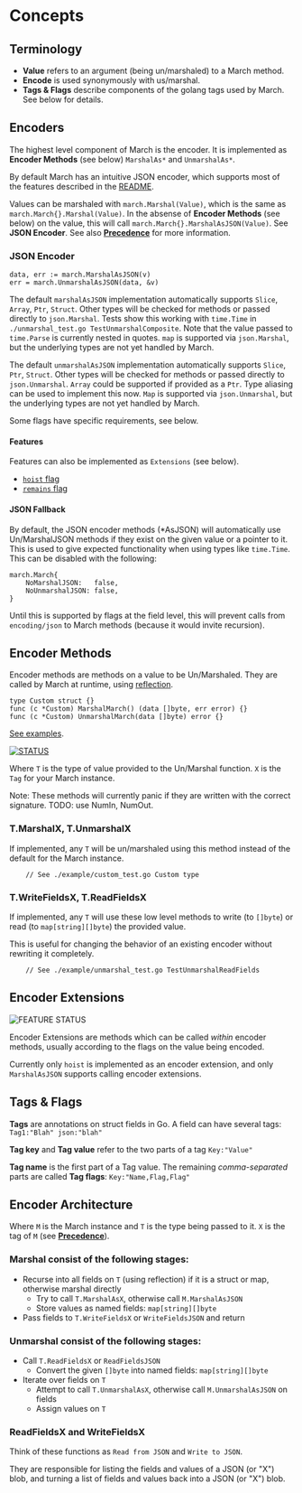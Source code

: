 # Concepts

## Terminology

- **Value** refers to an argument (being un/marshaled) to a March method.
- **Encode** is used synonymously with us/marshal.
- **Tags & Flags** describe components of the golang tags used by March. See below for details.

## Encoders

The highest level component of March is the encoder.
It is implemented as **Encoder Methods** (see below) `MarshalAs*` and `UnmarshalAs*`.

By default March has an intuitive JSON encoder, which supports most of the features described in the [README](../README.md).

Values can be marshaled with `march.Marshal(Value)`, which is the same as `march.March{}.Marshal(Value)`.
In the absense of **Encoder Methods** (see below) on the value, this will call `march.March{}.MarshalAsJSON(Value)`.
See **JSON Encoder**. See also [**Precedence**](../README.md#precedence) for more information.

### JSON Encoder

```golang
data, err := march.MarshalAsJSON(v)
err = march.UnmarshalAsJSON(data, &v)
```

The default `marshalAsJSON` implementation automatically supports `Slice`, `Array`, `Ptr`, `Struct`.
Other types will be checked for methods or passed directly to `json.Marshal`.
Tests show this working with `time.Time` in `./unmarshal_test.go TestUnmarshalComposite`. Note that the value passed to `time.Parse` is currently nested in quotes.
`map` is supported via `json.Marshal`, but the underlying types are not yet handled by March.

The default `unmarshalAsJSON` implementation automatically supports `Slice`, `Ptr`, `Struct`.
Other types will be checked for methods or passed directly to `json.Unmarshal`.
`Array` could be supported if provided as a `Ptr`. Type aliasing can be used to implement this now.
`Map` is supported via `json.Unmarshal`, but the underlying types are not yet handled by March.

Some flags have specific requirements, see below.

#### Features

Features can also be implemented as `Extensions` (see below).

- [`hoist` flag](./hoisting.md)
- [`remains` flag](./remaining.md)

#### JSON Fallback

By default, the JSON encoder methods (*AsJSON) will automatically
use Un/MarshalJSON methods if they exist on the given value or a pointer to it.
This is used to give expected functionality when using types like `time.Time`.
This can be disabled with the following:

```golang
march.March{
    NoMarshalJSON:   false,
    NoUnmarshalJSON: false,
}
```

Until this is supported by flags at the field level, this will prevent
calls from `encoding/json` to March methods (because it would invite recursion).

## Encoder Methods

Encoder methods are methods on a value to be Un/Marshaled.
They are called by March at runtime, using [reflection](https://golang.org/pkg/reflect/).

```golang
type Custom struct {}
func (c *Custom) MarshalMarch() (data []byte, err error) {}
func (c *Custom) UnmarshalMarch(data []byte) error {}
```

[See examples](../example/custom_test.go).

[![STATUS](https://img.shields.io/badge/TRY%20IT%20OUT-green)](https://play.golang.org/p/qY7D9AYjkiU)

Where `T` is the type of value provided to the Un/Marshal function.
`X` is the `Tag` for your March instance.

Note: These methods will currently panic if they are written with the correct signature. TODO: use NumIn, NumOut.

### T.MarshalX, T.UnmarshalX

If implemented, any `T` will be un/marshaled using this method instead of the default for the March instance.

```
    // See ./example/custom_test.go Custom type
```

### T.WriteFieldsX, T.ReadFieldsX

If implemented, any `T` will use these low level methods to write (to `[]byte`) or read (to `map[string][]byte`) the provided value.

This is useful for changing the behavior of an existing encoder without rewriting it completely.

```
    // See ./example/unmarshal_test.go TestUnmarshalReadFields
```

## Encoder Extensions

![FEATURE STATUS](https://img.shields.io/badge/FEATURE-EXPERIMENTAL-red)

Encoder Extensions are methods which can be called *within* encoder methods, usually according to the flags on the value being encoded.

Currently only `hoist` is implemented as an encoder extension, and only `MarshalAsJSON` supports calling encoder extensions.

## Tags & Flags

**Tags** are annotations on struct fields in Go. A field can have several tags: `Tag1:"Blah" json:"blah"`

**Tag key** and **Tag value** refer to the two parts of a tag `Key:"Value"`

**Tag name** is the first part of a Tag value.
The remaining *comma-separated* parts are called **Tag flags**: `Key:"Name,Flag,Flag"`

## Encoder Architecture

Where `M` is the March instance and `T` is the type being passed to it.
`X` is the tag of `M` (see [**Precedence**](../README.md#precedence)).

### Marshal consist of the following stages:

- Recurse into all fields on `T` (using reflection) if it is a struct or map, otherwise marshal directly
    - Try to call `T.MarshalAsX`, otherwise call `M.MarshalAsJSON`
    - Store values as named fields: `map[string][]byte`
- Pass fields to `T.WriteFieldsX` or `WriteFieldsJSON` and return

### Unmarshal consist of the following stages:

- Call `T.ReadFieldsX` or `ReadFieldsJSON`
    - Convert the given `[]byte` into named fields: `map[string][]byte`
- Iterate over fields on `T`
    - Attempt to call `T.UnmarshalAsX`, otherwise call `M.UnmarshalAsJSON` on fields
    - Assign values on `T`

### ReadFieldsX and WriteFieldsX

Think of these functions as `Read from JSON` and `Write to JSON`.

They are responsible for listing the fields and values of a JSON (or "X") blob, and turning a list of fields and values back into a JSON (or "X") blob.
